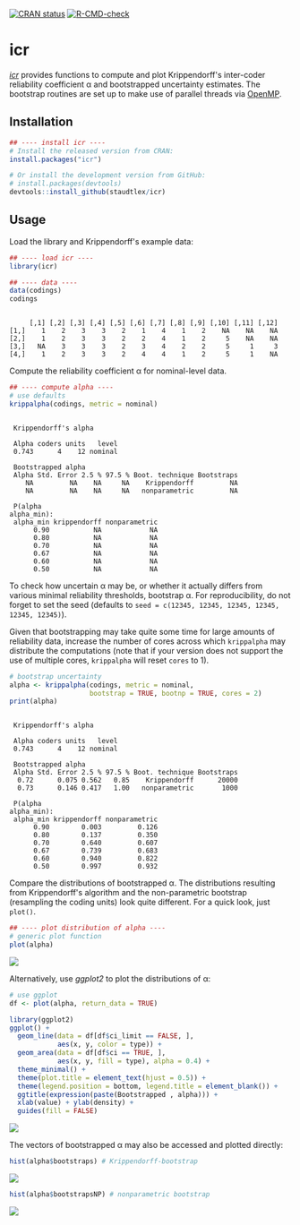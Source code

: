 <!-- badges: start -->
[![CRAN status](https://www.r-pkg.org/badges/version/icr)](https://CRAN.R-project.org/package=icr)
[![R-CMD-check](https://github.com/staudtlex/icr/actions/workflows/R-CMD-check.yaml/badge.svg?branch=main)](https://github.com/staudtlex/icr/actions/workflows/R-CMD-check.yaml)
<!-- badges: end -->

# icr

[_icr_](https://cran.r-project.org/web/packages/icr/index.html) provides functions to compute and plot Krippendorff's inter-coder reliability coefficient &alpha; and bootstrapped uncertainty estimates. The bootstrap routines are set up to make use of parallel threads via [OpenMP](https://en.wikipedia.org/wiki/OpenMP).

<!--more-->


## Installation 

```R
## ---- install icr ----
# Install the released version from CRAN:
install.packages("icr")

# Or install the development version from GitHub:
# install.packages(devtools)
devtools::install_github(staudtlex/icr)
```

## Usage 

Load the library and Krippendorff's example data:

```R
## ---- load icr ----
library(icr)

## ---- data ----
data(codings)
codings
```

```text

     [,1] [,2] [,3] [,4] [,5] [,6] [,7] [,8] [,9] [,10] [,11] [,12]
[1,]    1    2    3    3    2    1    4    1    2    NA    NA    NA
[2,]    1    2    3    3    2    2    4    1    2     5    NA    NA
[3,]   NA    3    3    3    2    3    4    2    2     5     1     3
[4,]    1    2    3    3    2    4    4    1    2     5     1    NA
```

Compute the reliability coefficient &alpha; for nominal-level data.

```R
## ---- compute alpha ----
# use defaults
krippalpha(codings, metric = nominal)
```

```text

 Krippendorff's alpha

 Alpha coders units   level
 0.743      4    12 nominal

 Bootstrapped alpha
 Alpha Std. Error 2.5 % 97.5 % Boot. technique Bootstraps
    NA         NA    NA     NA    Krippendorff         NA
    NA         NA    NA     NA   nonparametric         NA

 P(alpha
alpha_min):
 alpha_min krippendorff nonparametric
      0.90           NA            NA
      0.80           NA            NA
      0.70           NA            NA
      0.67           NA            NA
      0.60           NA            NA
      0.50           NA            NA
```

To check how uncertain &alpha; may be, or whether it actually differs from various minimal reliability thresholds, bootstrap &alpha;. For reproducibility, do not forget to set the seed (defaults to `seed = c(12345, 12345, 12345, 12345, 12345, 12345)`).

Given that bootstrapping may take quite some time for large amounts of reliability data, increase the number of cores across which `krippalpha` may distribute the computations (note that if your version does not support the use of multiple cores, `krippalpha` will reset `cores` to 1).

```R
# bootstrap uncertainty
alpha <- krippalpha(codings, metric = nominal,
                    bootstrap = TRUE, bootnp = TRUE, cores = 2)
print(alpha)
```

```text

 Krippendorff's alpha

 Alpha coders units   level
 0.743      4    12 nominal

 Bootstrapped alpha
 Alpha Std. Error 2.5 % 97.5 % Boot. technique Bootstraps
  0.72      0.075 0.562   0.85    Krippendorff      20000
  0.73      0.146 0.417   1.00   nonparametric       1000

 P(alpha
alpha_min):
 alpha_min krippendorff nonparametric
      0.90        0.003         0.126
      0.80        0.137         0.350
      0.70        0.640         0.607
      0.67        0.739         0.683
      0.60        0.940         0.822
      0.50        0.997         0.932
```

Compare the distributions of bootstrapped &alpha;. The distributions resulting from Krippendorff's algorithm and the non-parametric bootstrap (resampling the coding units) look quite different. For a quick look, just `plot()`.

```R
## ---- plot distribution of alpha ----
# generic plot function
plot(alpha)
```


![](man/figures/icr_package_densities.png)

Alternatively, use _ggplot2_ to plot the distributions of &alpha;:

```R
# use ggplot
df <- plot(alpha, return_data = TRUE)

library(ggplot2)
ggplot() +
  geom_line(data = df[df$ci_limit == FALSE, ],
            aes(x, y, color = type)) +
  geom_area(data = df[df$ci == TRUE, ],
            aes(x, y, fill = type), alpha = 0.4) +
  theme_minimal() +
  theme(plot.title = element_text(hjust = 0.5)) +
  theme(legend.position = bottom, legend.title = element_blank()) +
  ggtitle(expression(paste(Bootstrapped , alpha))) +
  xlab(value) + ylab(density) +
  guides(fill = FALSE)
```


![](man/figures/icr_package_densities2.png)

The vectors of bootstrapped &alpha; may also be accessed and plotted directly:

```R
hist(alpha$bootstraps) # Krippendorff-bootstrap
```


![](man/figures/icr_package_bootstrap.png)

```R
hist(alpha$bootstrapsNP) # nonparametric bootstrap
```


![](man/figures/icr_package_bootstrapnp.png)
